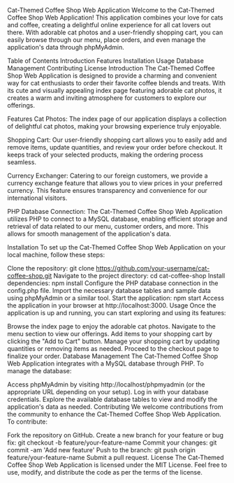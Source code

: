 Cat-Themed Coffee Shop Web Application
Welcome to the Cat-Themed Coffee Shop Web Application! This application combines your love for cats and coffee, creating a delightful online experience for all cat lovers out there. With adorable cat photos and a user-friendly shopping cart, you can easily browse through our menu, place orders, and even manage the application's data through phpMyAdmin.

Table of Contents
Introduction
Features
Installation
Usage
Database Management
Contributing
License
Introduction
The Cat-Themed Coffee Shop Web Application is designed to provide a charming and convenient way for cat enthusiasts to order their favorite coffee blends and treats. With its cute and visually appealing index page featuring adorable cat photos, it creates a warm and inviting atmosphere for customers to explore our offerings.

Features
Cat Photos: The index page of our application displays a collection of delightful cat photos, making your browsing experience truly enjoyable.

Shopping Cart: Our user-friendly shopping cart allows you to easily add and remove items, update quantities, and review your order before checkout. It keeps track of your selected products, making the ordering process seamless.

Currency Exchanger: Catering to our foreign customers, we provide a currency exchange feature that allows you to view prices in your preferred currency. This feature ensures transparency and convenience for our international visitors.

PHP Database Connection: The Cat-Themed Coffee Shop Web Application utilizes PHP to connect to a MySQL database, enabling efficient storage and retrieval of data related to our menu, customer orders, and more. This allows for smooth management of the application's data.

Installation
To set up the Cat-Themed Coffee Shop Web Application on your local machine, follow these steps:

Clone the repository: git clone https://github.com/your-username/cat-coffee-shop.git
Navigate to the project directory: cd cat-coffee-shop
Install dependencies: npm install
Configure the PHP database connection in the config.php file.
Import the necessary database tables and sample data using phpMyAdmin or a similar tool.
Start the application: npm start
Access the application in your browser at http://localhost:3000.
Usage
Once the application is up and running, you can start exploring and using its features:

Browse the index page to enjoy the adorable cat photos.
Navigate to the menu section to view our offerings.
Add items to your shopping cart by clicking the "Add to Cart" button.
Manage your shopping cart by updating quantities or removing items as needed.
Proceed to the checkout page to finalize your order.
Database Management
The Cat-Themed Coffee Shop Web Application integrates with a MySQL database through PHP. To manage the database:

Access phpMyAdmin by visiting http://localhost/phpmyadmin (or the appropriate URL depending on your setup).
Log in with your database credentials.
Explore the available database tables to view and modify the application's data as needed.
Contributing
We welcome contributions from the community to enhance the Cat-Themed Coffee Shop Web Application. To contribute:

Fork the repository on GitHub.
Create a new branch for your feature or bug fix: git checkout -b feature/your-feature-name
Commit your changes: git commit -am 'Add new feature'
Push to the branch: git push origin feature/your-feature-name
Submit a pull request.
License
The Cat-Themed Coffee Shop Web Application is licensed under the MIT License. Feel free to use, modify, and distribute the code as per the terms of the license.
